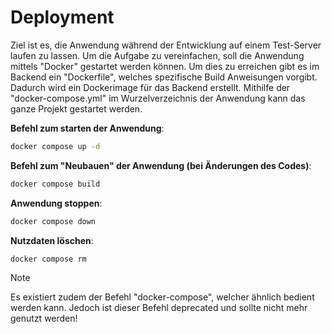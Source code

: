 # Deployment

Ziel ist es, die Anwendung während der Entwicklung auf einem Test-Server laufen zu lassen. Um die Aufgabe zu vereinfachen, soll die Anwendung mittels "Docker" gestartet werden können.
Um dies zu erreichen gibt es im Backend ein "Dockerfile", welches spezifische Build Anweisungen vorgibt. Dadurch wird ein Dockerimage für das Backend erstellt.
Mithilfe der "docker-compose.yml" im Wurzelverzeichnis der Anwendung kann das ganze Projekt gestartet werden.

**Befehl zum starten der Anwendung**:

```bash
docker compose up -d
```

**Befehl zum "Neubauen" der Anwendung (bei Änderungen des Codes)**:

```bash
docker compose build
```

**Anwendung stoppen**:

```bash
docker compose down
```

**Nutzdaten löschen**:

```bash
docker compose rm
```

> [!NOTE]
> Es existiert zudem der Befehl "docker-compose", welcher ähnlich bedient werden kann. Jedoch ist dieser Befehl deprecated und sollte nicht mehr genutzt werden!
